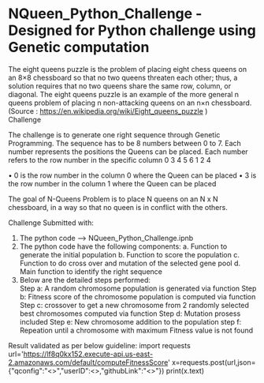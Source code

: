 # NQueen_Python_Challenge - Designed for Python challenge using Genetic computation 

The eight queens puzzle is the problem of placing eight chess queens on an 8×8 chessboard so that no two queens threaten each other; thus, a solution requires that no two queens share the same row, column, or diagonal. The eight queens puzzle is an example of the more general n queens problem of placing n non-attacking queens on an n×n chessboard. (Source : https://en.wikipedia.org/wiki/Eight_queens_puzzle )  
Challenge

The challenge is to generate one right sequence through Genetic Programming. The sequence has to be 8 numbers between 0 to 7. Each number represents the positions the Queens can be placed. Each number refers to the row number in the specific column
0	3	4	5	6	1	2	4

•	0 is the row number in the column 0 where the Queen can be placed
•	3 is the row number in the column 1 where the Queen can be placed

The goal of N-Queens Problem is to place N queens on an N x N chessboard, in a way so that no queen is in conflict with the others.

Challenge Submitted with:
1.	The python code --> NQueen_Python_Challenge.ipnb
2.	The python code have the following components:
      a.	Function to generate the initial population
      b.	Function to score the population
      c.	Function to do cross over and mutation of the selected gene pool
      d.	Main function to identify the right sequence
3. Below are the detailed steps performed:       
      Step a: A random chromosome population is generated via function
      Step b: Fitness score of the chromosome population is computed via function
      Step c: crossover to get a new chromosome from 2 randomly selected best chromosomes computed via function
      Step d: Mutation prosess included
      Step e: New chromosome addition to the population
      step f: Repeation until a chromosome with maximum Fitness value is not found
      

Result validated as per below guideline:
import requests
url='https://lf8q0kx152.execute-api.us-east-2.amazonaws.com/default/computeFitnessScore'
x=requests.post(url,json={"qconfig":"<<config parameters>>","userID":<<emp id>>,"githubLink":"<<git hub link>>"})
print(x.text)

